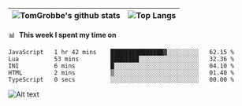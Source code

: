 |![TomGrobbe's github stats](https://github-readme-stats.vercel.app/api?username=egerdnc&count_private=true&show_icons=true&theme=dracula&disable_animations=true&include_all_commits=true)|![Top Langs](https://github-readme-stats.vercel.app/api/top-langs/?username=egerdnc&theme=dracula&langs_count=10&layout=compact)|
|:-:|:-:|

📊 &nbsp;**This week I spent my time on**
<!--START_SECTION:waka-->

```text
JavaScript   1 hr 42 mins    ███████████████▓░░░░░░░░░   62.15 %
Lua          53 mins         ████████░░░░░░░░░░░░░░░░░   32.36 %
INI          6 mins          █░░░░░░░░░░░░░░░░░░░░░░░░   04.10 %
HTML         2 mins          ▒░░░░░░░░░░░░░░░░░░░░░░░░   01.40 %
TypeScript   0 secs          ░░░░░░░░░░░░░░░░░░░░░░░░░   00.00 %
```

<!--END_SECTION:waka-->
![Alt text](https://spotify-recently-played-readme.vercel.app/api?user=i4a9i8pn8x8vvskq8v52yhckr)
<br>
<br>